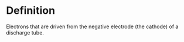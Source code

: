 # Definition

Electrons that are driven from the negative electrode (the cathode) of a
discharge tube.
